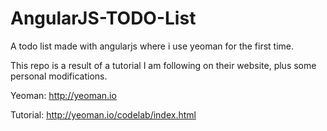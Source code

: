 # AngularJS-TODO-List
A todo list made with angularjs where i use yeoman for the first time.

This repo is a result of a tutorial I am following on their website, plus some personal modifications.


Yeoman: http://yeoman.io

Tutorial: http://yeoman.io/codelab/index.html
